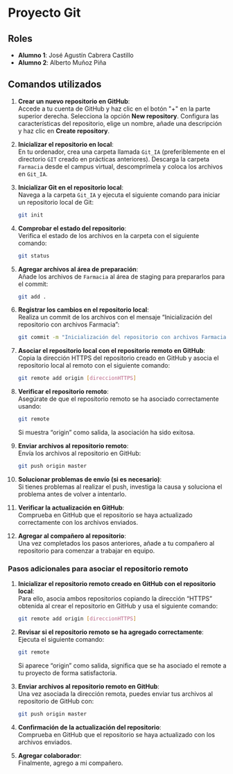 # Proyecto Git

## Roles
- **Alumno 1**: José Agustín Cabrera Castillo
- **Alumno 2**: Alberto Muñoz Piña

## Comandos utilizados

1. **Crear un nuevo repositorio en GitHub**:  
   Accede a tu cuenta de GitHub y haz clic en el botón "+" en la parte superior derecha. Selecciona la opción **New repository**. Configura las características del repositorio, elige un nombre, añade una descripción y haz clic en **Create repository**.

2. **Inicializar el repositorio en local**:  
   En tu ordenador, crea una carpeta llamada `Git_IA` (preferiblemente en el directorio `GIT` creado en prácticas anteriores). Descarga la carpeta `Farmacia` desde el campus virtual, descomprímela y coloca los archivos en `Git_IA`.

3. **Inicializar Git en el repositorio local**:  
   Navega a la carpeta `Git_IA` y ejecuta el siguiente comando para iniciar un repositorio local de Git:
   ```bash
   git init
   ```

4. **Comprobar el estado del repositorio**:  
   Verifica el estado de los archivos en la carpeta con el siguiente comando:
   ```bash
   git status
   ```

5. **Agregar archivos al área de preparación**:  
   Añade los archivos de `Farmacia` al área de staging para prepararlos para el commit:
   ```bash
   git add .
   ```

6. **Registrar los cambios en el repositorio local**:  
   Realiza un commit de los archivos con el mensaje “Inicialización del repositorio con archivos Farmacia”:
   ```bash
   git commit -m "Inicialización del repositorio con archivos Farmacia"
   ```

7. **Asociar el repositorio local con el repositorio remoto en GitHub**:  
   Copia la dirección HTTPS del repositorio creado en GitHub y asocia el repositorio local al remoto con el siguiente comando:
   ```bash
   git remote add origin [direccionHTTPS]
   ```

8. **Verificar el repositorio remoto**:  
   Asegúrate de que el repositorio remoto se ha asociado correctamente usando:
   ```bash
   git remote
   ```
   Si muestra “origin” como salida, la asociación ha sido exitosa.

9. **Enviar archivos al repositorio remoto**:  
   Envía los archivos al repositorio en GitHub:
   ```bash
   git push origin master
   ```

10. **Solucionar problemas de envío (si es necesario)**:  
    Si tienes problemas al realizar el push, investiga la causa y soluciona el problema antes de volver a intentarlo.

11. **Verificar la actualización en GitHub**:  
    Comprueba en GitHub que el repositorio se haya actualizado correctamente con los archivos enviados.

12. **Agregar al compañero al repositorio**:  
    Una vez completados los pasos anteriores, añade a tu compañero al repositorio para comenzar a trabajar en equipo.

### Pasos adicionales para asociar el repositorio remoto

1. **Inicializar el repositorio remoto creado en GitHub con el repositorio local**:  
   Para ello, asocia ambos repositorios copiando la dirección “HTTPS” obtenida al crear el repositorio en GitHub y usa el siguiente comando:
   ```bash
   git remote add origin [direccionHTTPS]
   ```

2. **Revisar si el repositorio remoto se ha agregado correctamente**:  
   Ejecuta el siguiente comando:
   ```bash
   git remote
   ```
   Si aparece “origin” como salida, significa que se ha asociado el remote a tu proyecto de forma satisfactoria.

3. **Enviar archivos al repositorio remoto en GitHub**:  
   Una vez asociada la dirección remota, puedes enviar tus archivos al repositorio de GitHub con:
   ```bash
   git push origin master
   ```

4. **Confirmación de la actualización del repositorio**:  
   Comprueba en GitHub que el repositorio se haya actualizado con los archivos enviados.

5. **Agregar colaborador**:  
   Finalmente, agrego a mi compañero.


